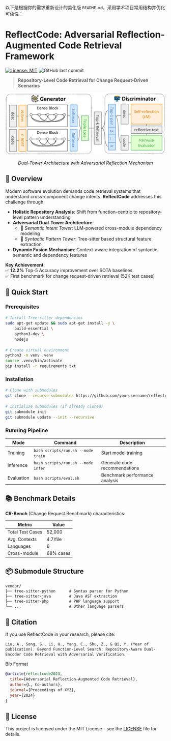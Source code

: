 以下是根据你的需求重新设计的美化版 `README.md`，采用学术项目常用结构并优化可读性：

# ReflectCode: Adversarial Reflection-Augmented Code Retrieval Framework

[![License: MIT](https://img.shields.io/badge/License-MIT-blue.svg)](LICENSE)
![GitHub last commit](https://img.shields.io/github/last-commit/yourusername/reflectcode)

> **Repository-Level Code Retrieval for Change Request-Driven Scenarios**

<div align="center">
  <img src="assets/archv9.png" width="600px" alt="ReflectCode Architecture">
  <p><em>Dual-Tower Architecture with Adversarial Reflection Mechanism</em></p>
</div>

## 📖 Overview
Modern software evolution demands code retrieval systems that understand cross-component change intents. **ReflectCode** addresses this challenge through:

- **Holistic Repository Analysis**: Shift from function-centric to repository-level pattern understanding
- **Adversarial Dual-Tower Architecture**: 
  - 🧠 *Semantic Intent Tower*: LLM-powered cross-module dependency modeling
  - 🧩 *Syntactic Pattern Tower*: Tree-sitter based structural feature extraction
- **Dynamic Fusion Mechanism**: Context-aware integration of syntactic, semantic and dependency features

**Key Achievement**:  
✅ **12.2%** Top-5 Accuracy improvement over SOTA baselines  
✅ First benchmark for change request-driven retrieval (52K test cases)

## 🚀 Quick Start

### Prerequisites
```bash
# Install Tree-sitter dependencies
sudo apt-get update && sudo apt-get install -y \
    build-essential \
    python3-dev \
    nodejs

# Create virtual environment
python3 -m venv .venv
source .venv/bin/activate
pip install -r requirements.txt
```

### Installation
```bash
# Clone with submodules
git clone --recurse-submodules https://github.com/yourusername/reflectcode.git

# Initialize submodules (if already cloned)
git submodule init
git submodule update --init --recursive
```

### Running Pipeline
| Mode       | Command                      | Description                     |
|------------|------------------------------|---------------------------------|
| Training   | `bash scripts/run.sh --mode train` | Start model training            |
| Inference  | `bash scripts/run.sh --mode infer` | Generate code recommendations   |
| Evaluation | `bash scripts/eval.sh`       | Benchmark performance analysis  |

## 📚 Benchmark Details
**CR-Bench** (Change Request Benchmark) characteristics:

| Metric          | Value     |
|-----------------|-----------|
| Total Test Cases| 52,000    |
| Avg. Contexts   | 4.7/file  |
| Languages       | 6         |
| Cross-module    | 68% cases |

## 📦 Submodule Structure
```text
vendor/
├── tree-sitter-python      # Syntax parser for Python
├── tree-sitter-java        # Java AST extraction
├── tree-sitter-php         # PHP language support
└── ...                     # Other language parsers
```

## 📝 Citation
If you use ReflectCode in your research, please cite:

```
Liu, A., Song, S., Li, H., Yang, C., Shu, Z., & Qi, Y. (Year of publication). Beyond Function-Level Search: Repository-Aware Dual-Encoder Code Retrieval with Adversarial Verification. 
```
Bib Format
```bibtex
@article{reflectcode2023,
  title={Adversarial Reflection-Augmented Code Retrieval},
  author={L, Co-authors},
  journal={Proceedings of XYZ},
  year={2024}
}
```

## 📄 License
This project is licensed under the MIT License - see the [LICENSE](LICENSE) file for details.
```
